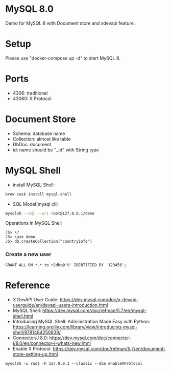 MySQL 8.0
=========

Demo for MySQL 8 with Document store and xdevapi feature.

# Setup

Please use "docker-compose up -d" to start MySQL 8.

# Ports

* 4306: traditional
* 43060: X Protocol

# Document Store

* Schema: database name
* Collection: almost like table
* DbDoc: document
* id: name should be "_id" with String type

# MySQL Shell

* install MySQL Shell:
```bash
brew cask install mysql-shell
```

* SQL Model(mysql cli)
```bash
mysqlsh --sql --uri root@127.0.0.1/demo
```

Operations in MySQL Shell
```
JS> \?
JS> \use demo
JS> db.createCollection("countryinfo")
```

### Create a new user

```
GRANT ALL ON *.* to r2dbc@'%' IDENTIFIED BY '123456';
```
# Reference

* X DevAPI User Guide: https://dev.mysql.com/doc/x-devapi-userguide/en/devapi-users-introduction.html
* MySQL Shell: https://dev.mysql.com/doc/refman/5.7/en/mysql-shell.html
* Introducing MySQL Shell: Administration Made Easy with Python: https://learning.oreilly.com/library/view/introducing-mysql-shell/9781484250839/
* Connector/J 8.0: https://dev.mysql.com/doc/connector-j/8.0/en/connector-j-whats-new.html
* Enable X Protocol: https://dev.mysql.com/doc/refman/5.7/en/document-store-setting-up.html

```
mysqlsh -u root -h 127.0.0.1 --classic --dba enableXProtocol
```
